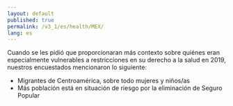 ```yaml
---
layout: default
published: true
permalink: /v3_1/es/health/MEX/
lang: es
---
```


Cuando se les pidió que proporcionaran más contexto sobre quiénes eran especialmente vulnerables a restricciones en su derecho a la salud en 2019, nuestros encuestados mencionaron lo siguiente:

- Migrantes de Centroamérica, sobre todo mujeres y niños/as
- Más población está en situación de riesgo por la eliminación de Seguro Popular


